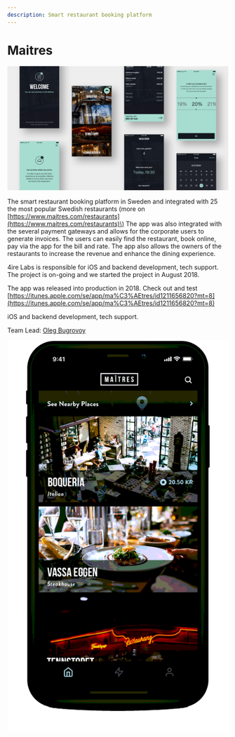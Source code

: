 ```yaml
---
description: Smart restaurant booking platform
---
```


# Maitres

![](../.gitbook/assets/5b740d3ff79479451f204e43_maitres_design_splash-1.jpg)

The smart restaurant booking platform in Sweden and integrated with 25 the most popular Swedish restaurants \(more on [https://www.maitres.com/restaurants](https://www.maitres.com/restaurants)\) The app was also integrated with the several payment gateways and allows for the corporate users to generate invoices.  The users can easily find the restaurant, book online, pay via the app for the bill and rate.  The app also allows the owners of the restaurants to increase the revenue and enhance the dining experience.    


4ire Labs is responsible for iOS and backend development, tech support. The project is on-going and we started the project in August 2018. 

The app was released into production in 2018. Check out and test [https://itunes.apple.com/se/app/ma%C3%AEtres/id1211656820?mt=8](https://itunes.apple.com/se/app/ma%C3%AEtres/id1211656820?mt=8)



iOS and backend development, tech support.

Team Lead: [Oleg Bugrovoy](../about/oleg-bugrovoy.md)

![](../.gitbook/assets/image%20%2810%29.png)

